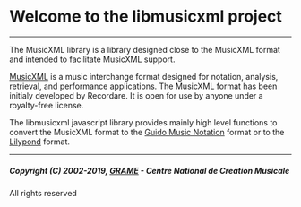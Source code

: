 Welcome to the libmusicxml project
======================================================================


----------------------------------------------------------------------

The MusicXML library is a library designed close to the MusicXML format and intended to facilitate MusicXML support.

[MusicXML](http://www.musicxml.com/) is a music interchange format designed for notation, analysis, retrieval, and performance applications. The MusicXML format has been initialy developed by Recordare. It is open for use by anyone under a royalty-free license.


The libmusicxml javascript library provides mainly high level functions to convert the MusicXML format to the [Guido Music Notation](http://guidolib.sourceforge.net/) format or to the [Lilypond](http://lilypond.org/) format.



-----------------
##### Copyright (C) 2002-2019, [GRAME](http://www.grame.fr) - Centre National de Creation Musicale   
All rights reserved
